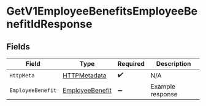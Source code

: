 # GetV1EmployeeBenefitsEmployeeBenefitIdResponse


## Fields

| Field                                                         | Type                                                          | Required                                                      | Description                                                   |
| ------------------------------------------------------------- | ------------------------------------------------------------- | ------------------------------------------------------------- | ------------------------------------------------------------- |
| `HttpMeta`                                                    | [HTTPMetadata](../../Models/Components/HTTPMetadata.md)       | :heavy_check_mark:                                            | N/A                                                           |
| `EmployeeBenefit`                                             | [EmployeeBenefit](../../Models/Components/EmployeeBenefit.md) | :heavy_minus_sign:                                            | Example response                                              |